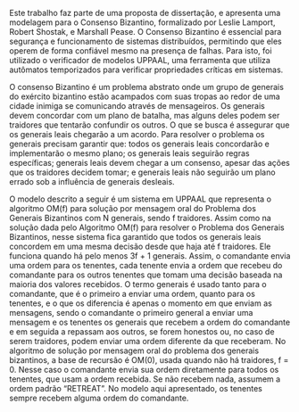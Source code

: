Este trabalho faz parte de uma proposta de dissertação, e apresenta uma modelagem para o Consenso Bizantino, formalizado por
Leslie Lamport, Robert Shostak, e Marshall Pease. O Consenso Bizantino é  essencial para segurança e funcionamento de sistemas distribuídos,
permitindo que eles operem de forma confiável mesmo na presença de falhas. Para isto, foi utilizado o verificador de modelos UPPAAL, uma
ferramenta que utiliza autômatos temporizados para verificar propriedades críticas em sistemas.

O consenso Bizantino é um problema abstrato onde um grupo de generais do exército bizantino estão acampados com suas tropas ao redor de uma cidade inimiga se
comunicando através de mensageiros. Os generais devem concordar com um plano de batalha, mas alguns deles podem ser traidores que tentarão confundir os outros. O que se
busca é assegurar que os generais leais chegarão a um acordo. Para resolver o problema os generais precisam garantir que: todos os generais leais concordarão e implementarão
o mesmo plano; os generais leais seguirão regras específicas; generais leais devem chegar a um consenso, apesar das ações que os traidores decidem tomar; e generais leais não
seguirão um plano errado sob a influência de generais desleais.

O modelo descrito a seguir é um sistema em UPPAAL que representa o algoritmo OM(f) para solução por mensagem oral do Problema dos Generais Bizantinos com N generais, sendo f traidores.
Assim como na solução dada pelo Algoritmo OM(f) para resolver o Problema dos Generais Bizantinos, nesse sistema fica garantido que todos os generais leais concordem em uma mesma decisão
desde que haja até f traidores. Ele funciona quando há pelo menos 3f + 1 generais. Assim, o comandante envia uma ordem para os tenentes, cada tenente envia a ordem que recebeu do comandante
para os outros tenentes que tomam uma decisão baseada na maioria dos valores recebidos. O termo generais é usado tanto para o comandante, que é o primeiro a enviar uma ordem, quanto para os
tenentes, e o que os diferencia é apenas o momento em que enviam as mensagens, sendo o comandante o primeiro general a enviar uma mensagem e os tenentes os generais que recebem a ordem 
do comandante e em seguida a repassam aos outros, se forem honestos ou, no caso de serem traidores, podem enviar uma ordem diferente da que receberam. No algoritmo de solução por mensagem
oral do problema dos generais bizantinos, a base de recursão é OM(0), usada quando não há traidores, f = 0. Nesse caso o comandante envia sua ordem diretamente para todos os tenentes, que usam a ordem
recebida. Se não recebem nada, assumem a ordem padrão “RETREAT”.
No modelo aqui apresentado, os tenentes sempre recebem alguma ordem do comandante.

